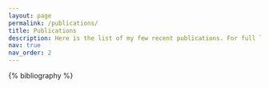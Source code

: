 ```yaml
---
layout: page
permalink: /publications/
title: Publications
description: Here is the list of my few recent publications. For full list of publications please check [here](https://scholar.google.com/citations?hl=en&user=hRKyQdoAAAAJ&view_op=list_works&sortby=pubdate)
nav: true
nav_order: 2
---
```


<!-- _pages/publications.md -->
<div class="publications">

{% bibliography %}

</div>
